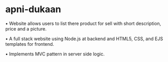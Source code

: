 # apni-dukaan
• Website allows users to list there product for sell with short description, price and a picture. 
<p>• A full stack website using Node.js at backend and HTML5, CSS, and EJS templates for frontend.</p>
<p>• Implements MVC pattern in server side logic.</p>
